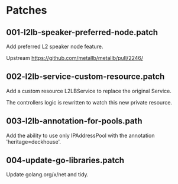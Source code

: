 # Patches

## 001-l2lb-speaker-preferred-node.patch

Add preferred L2 speaker node feature.

Upstream <https://github.com/metallb/metallb/pull/2246/>

## 002-l2lb-service-custom-resource.patch

Add a custom resource L2LBService to replace the original Service.

The controllers logic is rewritten to watch this new private resource.

## 003-l2lb-annotation-for-pools.path

Add the ability to use only IPAddressPool with the annotation 'heritage=deckhouse'.

## 004-update-go-libraries.patch

Update golang.org/x/net and tidy.
